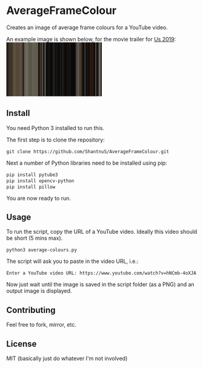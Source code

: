 # AverageFrameColour
Creates an image of average frame colours for a YouTube video. 

An example image is shown below, for the movie trailer for [Us 2019](https://www.youtube.com/watch?v=hNCmb-4oXJA): 
<img src="docs\assets\images\us_trailer.png" alt="Simply Easy Learning" width="50%">

## Install

You need Python 3 installed to run this.   

The first step is to clone the repository: 
```
git clone https://github.com/ShantnuS/AverageFrameColour.git   
```

Next a number of Python libraries need to be installed using pip:
```
pip install pytube3
pip install opencv-python
pip install pillow 
```
You are now ready to run. 

## Usage

To run the script, copy the URL of a YouTube video. Ideally this video should be short (5 mins max). 
```
python3 average-colours.py
```
The script will ask you to paste in the video URL, i.e.:
```
Enter a YouTube video URL: https://www.youtube.com/watch?v=hNCmb-4oXJA
```

Now just wait until the image is saved in the script folder (as a PNG) and an output image is displayed. 

## Contributing

Feel free to fork, mirror, etc. 

## License
MIT (basically just do whatever I'm not involved)

